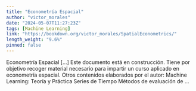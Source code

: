 ```yaml
---
title: "Econometría Espacial"
author: "victor_morales"
date: "2024-05-07T11:27:23Z"
tags: [Machine Learning]
link: "https://bookdown.org/victor_morales/SpatialEconometrics/"
length_weight: "9.6%"
pinned: false
---
```


Econometría Espacial [...] Este documento está en construcción. Tiene por objetivo recoger material necesario para impartir un curso aplicado en econometría espacial. Otros contenidos elaborados por el autor: Machine Learning: Teoría y Práctica Series de Tiempo Métodos de evaluación de ...
